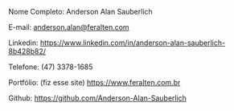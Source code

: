 Nome Completo: Anderson Alan Sauberlich

E-mail: anderson.alan@feralten.com

Linkedin: https://www.linkedin.com/in/anderson-alan-sauberlich-8b428b82/

Telefone: (47) 3378-1685

Portfólio: (fiz esse site) https://www.feralten.com.br

Github: https://github.com/Anderson-Alan-Sauberlich
